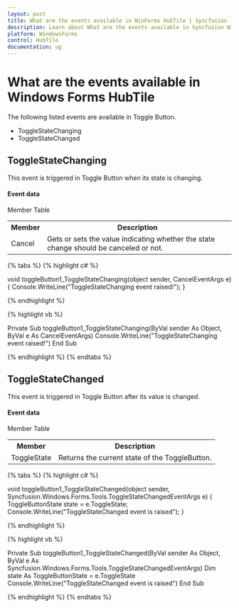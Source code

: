 ```yaml
---
layout: post
title: What are the events available in WinForms HubTile | Syncfusion
description: Learn about What are the events available in Syncfusion Windows Forms HubTile control, its elements and more details.
platform: WindowsForms
control: HubTile
documentation: ug
---
```


# What are the events available in Windows Forms HubTile

The following listed events are available in Toggle Button.

* ToggleStateChanging
* ToggleStateChanged

## ToggleStateChanging 

This event is triggered in Toggle Button when its state is changing.

#### Event data

Member Table

<table>
<tr>
<th>
Member</th><th>
Description</th></tr>
<tr>
<td>
Cancel</td><td>
Gets or sets the value indicating whether the state change should be canceled or not.</td></tr>
</table>

{% tabs %}
{% highlight c# %}

void toggleButton1_ToggleStateChanging(object sender, CancelEventArgs e)
{
    Console.WriteLine("ToggleStateChanging event raised!");
}

{% endhighlight %}

{% highlight vb %}

Private Sub toggleButton1_ToggleStateChanging(ByVal sender As Object, ByVal e As CancelEventArgs)
Console.WriteLine("ToggleStateChanging event raised!")
End Sub

{% endhighlight %}
{% endtabs %}

## ToggleStateChanged 

This event is triggered in Toggle Button after its value is changed. 

#### Event data

Member Table

<table>
<tr>
<th>
Member</th><th>
Description</th></tr>
<tr>
<td>
ToggleState</td><td>
Returns the current state of the ToggleButton.</td></tr>
</table>

{% tabs %}
{% highlight c# %}

void toggleButton1_ToggleStateChanged(object sender, Syncfusion.Windows.Forms.Tools.ToggleStateChangedEventArgs e)
{
    ToggleButtonState state = e.ToggleState;
    Console.WriteLine("ToggleStateChanged event is raised");
}

{% endhighlight %}

{% highlight vb %}

Private Sub toggleButton1_ToggleStateChanged(ByVal sender As Object, ByVal e As Syncfusion.Windows.Forms.Tools.ToggleStateChangedEventArgs)
Dim state As ToggleButtonState = e.ToggleState
Console.WriteLine("ToggleStateChanged event is raised")
End Sub

{% endhighlight %}
{% endtabs %}
